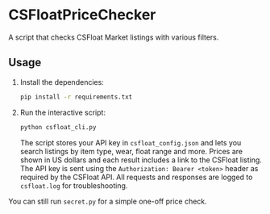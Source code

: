 # CSFloatPriceChecker

A script that checks CSFloat Market listings with various filters.

## Usage

1. Install the dependencies:
   ```bash
   pip install -r requirements.txt
   ```
2. Run the interactive script:
   ```bash
   python csfloat_cli.py
   ```

   The script stores your API key in `csfloat_config.json` and lets you search listings by item type, wear, float range and more. Prices are shown in US dollars and each result includes a link to the CSFloat listing. The API key is sent using the `Authorization: Bearer <token>` header as required by the CSFloat API. All requests and responses are logged to `csfloat.log` for troubleshooting.


You can still run `secret.py` for a simple one-off price check.
